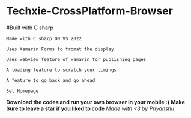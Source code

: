 # Techxie-CrossPlatform-Browser
#Built with C sharp
```
Made with C sharp ON VS 2022

Uses Xamarin Forms to fromat the display

Uses webview feature of xamarin for publishing pages

A loading feature to scratch your timings

A feature to go back and go ahead

Set Homepage
```
**Download the codes and run your own browser in your mobile :)**
**Make Sure to leave a star if you liked to code**
*Made with <3 by Priyanshu*

